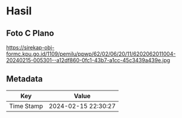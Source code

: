 # Hasil

## Foto C Plano

https://sirekap-obj-formc.kpu.go.id/1109/pemilu/ppwp/62/02/06/20/11/6202062011004-20240215-005301--a12df860-0fc1-43b7-a1cc-45c3439a439e.jpg


## Metadata

| Key        | Value               |
| ---------- | ------------------- |
| Time Stamp | 2024-02-15 22:30:27 |



